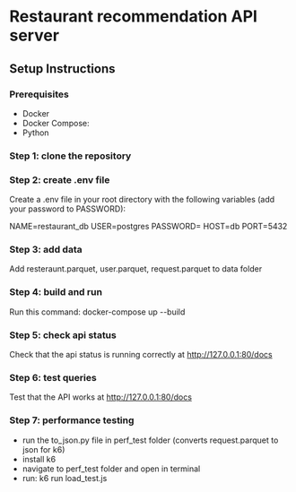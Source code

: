 # Restaurant recommendation API server
## Setup Instructions
### Prerequisites
- Docker
- Docker Compose:
- Python
### Step 1: clone the repository

### Step 2: create .env file
Create a .env file in your root directory with the following variables (add your password to PASSWORD):

NAME=restaurant_db
USER=postgres
PASSWORD= 
HOST=db
PORT=5432

### Step 3: add data
Add resteraunt.parquet, user.parquet, request.parquet to data folder

### Step 4: build and run
Run this command: docker-compose up --build

### Step 5: check api status
Check that the api status is running correctly at http://127.0.0.1:80/docs

### Step 6: test queries
Test that the API works at http://127.0.0.1:80/docs

### Step 7: performance testing
- run the to_json.py file in perf_test folder (converts request.parquet to json for k6)
- install k6
- navigate to perf_test folder and open in terminal
- run: k6 run load_test.js

